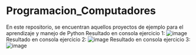 # Programacion_Computadores
En este repositorio, se encuentran aquellos proyectos de ejemplo para el aprendizaje y manejo de Python
Resultado en consola ejercicio 1:
![image](https://github.com/user-attachments/assets/db4bddb3-e82f-43ba-828a-2f4bcdf665a5)
Resultado en consola ejercicio 2:
![image](https://github.com/user-attachments/assets/3fa63778-e8bd-42df-a0b9-7ab8c1c0ab25)
Resultado en consola ejercicio 3:
![image](https://github.com/user-attachments/assets/587a05d4-8c74-4910-8451-2aa7cedcb33b)


